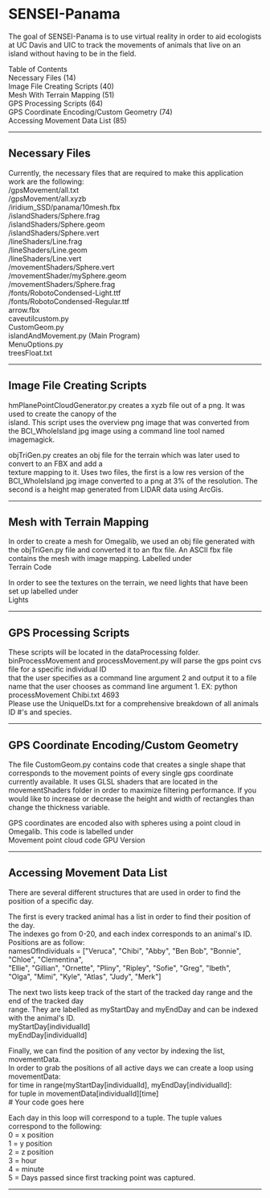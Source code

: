 # SENSEI-Panama
The goal of SENSEI-Panama is to use virtual reality in order to aid ecologists at UC Davis and
UIC to track the movements of animals that live on an island without having to be in the field.  
  
Table of Contents  
Necessary Files (14)  
Image File Creating Scripts (40)  
Mesh With Terrain Mapping (51)  
GPS Processing Scripts (64)  
GPS Coordinate Encoding/Custom Geometry (74)  
Accessing Movement Data List (85)  
  
---------------------------------------------------------------------------
Necessary Files
---------------------------------------------------------------------------
Currently, the necessary files that are required to make this application work are the
following:  
/gpsMovement/all.txt  
/gpsMovement/all.xyzb  
/iridium_SSD/panama/10mesh.fbx  
/islandShaders/Sphere.frag  
/islandShaders/Sphere.geom  
/islandShaders/Sphere.vert  
/lineShaders/Line.frag  
/lineShaders/Line.geom  
/lineShaders/Line.vert  
/movementShaders/Sphere.vert  
/movementShader/mySphere.geom  
/movementShaders/Sphere.frag  
/fonts/RobotoCondensed-Light.ttf  
/fonts/RobotoCondensed-Regular.ttf  
arrow.fbx  
caveutilcustom.py  
CustomGeom.py  
islandAndMovement.py (Main Program)  
MenuOptions.py  
treesFloat.txt  

---------------------------------------------------------------------------
Image File Creating Scripts
---------------------------------------------------------------------------
hmPlanePointCloudGenerator.py creates a xyzb file out of a png. It was used to create the canopy of the  
island. This script uses the overview png image that was converted from the BCI_WholeIsland jpg image
using a command line tool named imagemagick.  

objTriGen.py creates an obj file for the terrain which was later used to convert to an FBX and add a  
texture mapping to it. Uses two files, the first is a low res version of the BCI_WholeIsland jpg image converted
to a png at 3% of the resolution. The second is a height map generated from LIDAR data using ArcGis.  
  
---------------------------------------------------------------------------
Mesh with Terrain Mapping
---------------------------------------------------------------------------
In order to create a mesh for Omegalib, we used an obj file generated with the objTriGen.py file and
converted it to an fbx file.
An ASCII fbx file contains the mesh with image mapping.
Labelled under  
Terrain Code  
  
In order to see the textures on the terrain, we need lights that have been  
set up labelled under  
Lights  

---------------------------------------------------------------------------
GPS Processing Scripts
---------------------------------------------------------------------------
These scripts will be located in the dataProcessing folder.  
binProcessMovement and processMovement.py will parse the gps point cvs file for a specific individual ID  
that the user specifies as a command line argument 2 and output it to a file name that the user chooses
as command line argument 1. 
EX: python processMovement Chibi.txt 4693  
Please use the UniqueIDs.txt for a comprehensive breakdown of all animals ID #'s and species.  

---------------------------------------------------------------------------
GPS Coordinate Encoding/Custom Geometry
---------------------------------------------------------------------------
The file CustomGeom.py contains code that creates a single shape that corresponds to the movement
points of every single gps coordinate currently available. It uses GLSL shaders that are located in the
movementShaders folder in order to maximize filtering performance. If you would like to increase or
decrease the height and width of rectangles than change the thickness variable.

GPS coordinates are encoded also with spheres using a point cloud in Omegalib. This code is labelled under  
Movement point cloud code GPU Version  
  
---------------------------------------------------------------------------
Accessing Movement Data List
---------------------------------------------------------------------------
There are several different structures that are used in order to find the position of a specific day.  
  
The first is every tracked animal has a list in order to find their position of the day.  
The indexes go from 0-20, and each index corresponds to an animal's ID.  
Positions are as follow:  
namesOfIndividuals = ["Veruca", "Chibi", "Abby", "Ben Bob", "Bonnie", "Chloe", "Clementina",  
                      "Ellie", "Gillian", "Ornette", "Pliny", "Ripley", "Sofie", "Greg", "Ibeth",  
                      "Olga", "Mimi", "Kyle", "Atlas", "Judy", "Merk"]  
  
The next two lists keep track of the start of the tracked day range and the end of the tracked day  
range. They are labelled as myStartDay and myEndDay and can be indexed with the animal's ID.  
myStartDay[individualId]  
myEndDay[individualId]  
  
Finally, we can find the position of any vector by indexing the list, movementData.  
In order to grab the positions of all active days we can create a loop using movementData:  
for time in range(myStartDay[individualId], myEndDay[individualId]:  
    for tuple in movementData[individualId][time]  
        # Your code goes here  
  
Each day in this loop will correspond to a tuple. The tuple values correspond to the following:  
0 = x position  
1 = y position  
2 = z position  
3 = hour  
4 = minute  
5 = Days passed since first tracking point was captured.  
  
---------------------------------------------------------------------------


